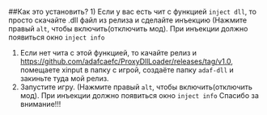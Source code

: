 ##Как это установить?
    1) Если у вас есть чит с функцией ```inject dll```, то просто скачайте .dll файл из релиза и сделайте инъекцию (Нажмите правый ```alt```, чтобы включить(отключить мод).
    При инъекции должно появиться окно ```inject info```
1) Если нет чита с этой функцией, то качайте релиз и https://github.com/adafcaefc/ProxyDllLoader/releases/tag/v1.0, помещаете xinput в папку с игрой, создаёте папку
    ```adaf-dll``` и закиньте туда мой релиз.
2) Запустите игру. (Нажмите правый ```alt```, чтобы включить(отключить мод).
    При инъекции должно появиться окно ```inject info```
Спасибо за внимание!!!
